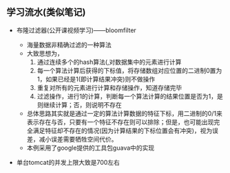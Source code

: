 ## 学习流水(类似笔记)

- 布隆过滤器(公开课视频学习)——bloomfilter
    - 海量数据非精确过滤的一种算法
    - 大致思想为，
        1. 通过连续多个的hash算法(,对数据集中的元素进行计算
        2. 每一个算法计算后获得的下标值，将存储数组对应位置的二进制0置为1，如果已经是1(即计算结果冲突)则不做操作
        3. 重复对所有的元素进行计算和存储操作，知道存储完毕
        4. 过滤操作，进行1的计算，判断每一个算法计算的结果位置是否为1，是则继续计算；否，则说明不存在
    - 总体思路其实就是通过一定的算法计算数据的特征下标，用二进制的0/1来表示存在与否，只要有一个特征不存在则可以排除；但是，也可能出现完全满足特征却不存在的情况(因为计算结果的下标位置会有冲突)，视为误差，减小误差需要牺牲空间代价。
    - 本例采用了google提供的工具包guava中的实现

- 单台tomcat的并发上限大致是700左右